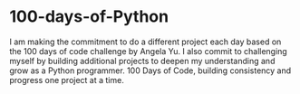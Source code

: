 # 100-days-of-Python
I am making the commitment to do a different project each day based on the 100 days of code challenge by Angela Yu. I also commit to challenging myself by building additional projects to deepen my understanding and grow as a Python programmer.
100 Days of Code, building consistency and progress one project at a time.
